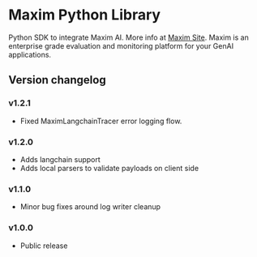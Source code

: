 # Maxim Python Library

Python SDK to integrate Maxim AI. More info at [Maxim Site](https://getmaxim.ai). Maxim is an enterprise grade evaluation and monitoring platform for your GenAI applications.

## Version changelog

### v1.2.1

* Fixed MaximLangchainTracer error logging flow.

### v1.2.0

* Adds langchain support
* Adds local parsers to validate payloads on client side

### v1.1.0

* Minor bug fixes around log writer cleanup

### v1.0.0

* Public release

